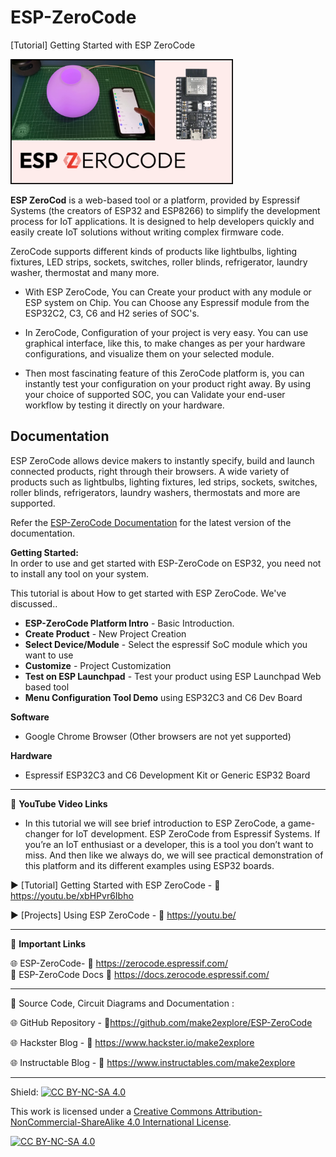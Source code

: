# ESP-ZeroCode
[Tutorial] Getting Started with ESP ZeroCode  


<img src="/Images/ZeroCode-thumb.png" height="200">
  
**ESP ZeroCod** is a web-based tool or a platform, provided by Espressif Systems (the creators of ESP32 and ESP8266) to simplify the development process for IoT applications. It is designed to help developers quickly and easily create IoT solutions without writing complex firmware code.

ZeroCode supports different kinds of products like lightbulbs, lighting fixtures, LED strips, sockets, switches, roller blinds, refrigerator, laundry washer, thermostat and many more.

- With ESP ZeroCode, You can Create your product with any module or ESP system on Chip. You can Choose any Espressif module from the ESP32C2, C3, C6 and H2 series of SOC's.  
  
- In ZeroCode, Configuration of your project is very easy. You can use graphical interface, like this, to make changes as per your hardware configurations, and visualize them on your selected module.  
  
- Then most fascinating feature of this  ZeroCode platform is, you can instantly test your configuration on your product right away. By using your choice of supported SOC, you can Validate your end-user workflow by testing it directly on your hardware.  


## Documentation

ESP ZeroCode allows device makers to instantly specify, build and launch connected products, right through their browsers. A wide variety of products such as lightbulbs, lighting fixtures, led strips, sockets, switches, roller blinds, refrigerators, laundry washers, thermostats and more are supported.

Refer the [ESP-ZeroCode Documentation](https://docs.zerocode.espressif.com/) for the latest version of the documentation.

**Getting Started:**  
In order to use and get started with ESP-ZeroCode on ESP32, you need not to install any tool on your system.  

This tutorial is about How to get started with ESP ZeroCode. We've discussed..  
- **ESP-ZeroCode Platform Intro** - Basic Introduction. 
- **Create Product** - New Project Creation
- **Select Device/Module** - Select the espressif SoC module which you want to use
- **Customize** - Project Customization
- **Test on ESP Launchpad** - Test your product using ESP Launchpad Web based tool
- **Menu Configuration Tool Demo** using ESP32C3 and C6 Dev Board  

**Software**
- Google Chrome Browser (Other browsers are not yet supported)
  
**Hardware**
- Espressif ESP32C3 and C6 Development Kit or Generic ESP32 Board  

------------------------------------------------------------------------------------------------------

📕 **YouTube Video Links**  

- In this tutorial we will see brief introduction to ESP ZeroCode, a game-changer for IoT development. ESP ZeroCode from Espressif Systems. If you’re an IoT enthusiast or a developer, this is a tool you don’t want to miss. And then like we always do, we will see practical demonstration of this platform and its different examples using ESP32 boards.  

▶️  [Tutorial] Getting Started with ESP ZeroCode  - 🔗  https://youtu.be/xbHPvr6Ibho  

▶️  [Projects] Using ESP ZeroCode  - 🔗  https://youtu.be/    

-------------------------------------------------------------------------------------------------------
📒 **Important Links**  
 
🌐 ESP-ZeroCode- 🔗 https://zerocode.espressif.com/  
📙 ESP-ZeroCode Docs 🔗 https://docs.zerocode.espressif.com/  


------------------------------------------------------------------------------------------------------

📜 Source Code, Circuit Diagrams and Documentation : 

🌐 GitHub Repository - 🔗https://github.com/make2explore/ESP-ZeroCode  
  
🌐 Hackster Blog - 🔗 https://www.hackster.io/make2explore  
  
🌐 Instructable Blog - 🔗 https://www.instructables.com/make2explore  
  

------------------------------------------------------------------------------------------  

Shield: [![CC BY-NC-SA 4.0][cc-by-nc-sa-shield]][cc-by-nc-sa]

This work is licensed under a
[Creative Commons Attribution-NonCommercial-ShareAlike 4.0 International License][cc-by-nc-sa].

[![CC BY-NC-SA 4.0][cc-by-nc-sa-image]][cc-by-nc-sa]

[cc-by-nc-sa]: http://creativecommons.org/licenses/by-nc-sa/4.0/
[cc-by-nc-sa-image]: https://licensebuttons.net/l/by-nc-sa/4.0/88x31.png
[cc-by-nc-sa-shield]: https://img.shields.io/badge/License-CC%20BY--NC--SA%204.0-lightgrey.svg